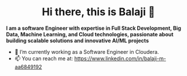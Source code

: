  <h1 align = "center">
  Hi there, this is Balaji 👋 
</h1>

<b> I am a software Engineer with expertise in Full Stack Development, Big Data, Machine Learning, and Cloud technologies, passionate about building scalable solutions and innovative AI/ML projects </b>



- 🔭 I’m currently working as a Software Engineer in Cloudera. 
- 📫 You can reach me at: https://www.linkedin.com/in/balaji-m-aa6849192 


